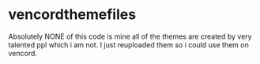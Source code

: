 # vencordthemefiles
Absolutely NONE  of this code is mine all of the themes are created by very talented ppl which i am not. I just reuploaded them so i could use them on vencord.
